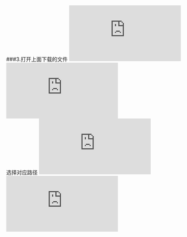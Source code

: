 ###3.打开上面下载的文件
![](http://engine-doc.996m2.com/server/index.php?s=/api/attachment/visitFile&sign=ce9e34cf65957dd3e11226be2bce6a46)
<br>
![](http://engine-doc.996m2.com/server/index.php?s=/api/attachment/visitFile&sign=c829c152841b5ab19d59724b3f885242)
<br>
选择对应路径
![](http://engine-doc.996m2.com/server/index.php?s=/api/attachment/visitFile&sign=8cc0e1e5018a469d09b5e68a5744ae40)
![](http://engine-doc.996m2.com/server/index.php?s=/api/attachment/visitFile&sign=ccd349850b88c3bade175153c3bb7d54)
